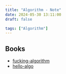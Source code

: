 ```yaml
---
title: "Algorithm - Note"
date: 2024-05-30 13:11:00
draft: false

tags: ["Algorithm"]
---
```


## Books
- [fucking-algorithm](https://github.com/labuladong/fucking-algorithm?tab=readme-ov-file)
- [hello-algo](https://github.com/krahets/hello-algo)

